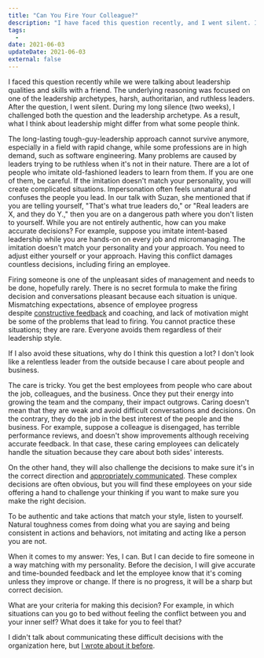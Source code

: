 ```yaml
---
title: "Can You Fire Your Colleague?"
description: "I have faced this question recently, and I went silent. I knew that laying off people or firing someone specific are unpleasant moments of management."
tags:
  -
date: 2021-06-03
updateDate: 2021-06-03
external: false
---
```


I faced this question recently while we were talking about leadership qualities and skills with a friend. The underlying reasoning was focused on one of the leadership archetypes, harsh, authoritarian, and ruthless leaders. After the question, I went silent. During my long silence (two weeks), I challenged both the question and the leadership archetype. As a result, what I think about leadership might differ from what some people think.

The long-lasting tough-guy-leadership approach cannot survive anymore, especially in a field with rapid change, while some professions are in high demand, such as software engineering. Many problems are caused by leaders trying to be ruthless when it's not in their nature. There are a lot of people who imitate old-fashioned leaders to learn from them. If you are one of them, be careful. If the imitation doesn't match your personality, you will create complicated situations. Impersonation often feels unnatural and confuses the people you lead. In our talk with Suzan, she mentioned that if you are telling yourself, "That's what true leaders do," or "Real leaders are X, and they do Y.," then you are on a dangerous path where you don't listen to yourself. While you are not entirely authentic, how can you make accurate decisions? For example, suppose you imitate intent-based leadership while you are hands-on on every job and micromanaging. The imitation doesn't match your personality and your approach. You need to adjust either yourself or your approach. Having this conflict damages countless decisions, including firing an employee.

Firing someone is one of the unpleasant sides of management and needs to be done, hopefully rarely. There is no secret formula to make the firing decision and conversations pleasant because each situation is unique. Mismatching expectations, absence of employee progress despite [constructive feedback](/importance-of-the-feedback/) and coaching, and lack of motivation might be some of the problems that lead to firing. You cannot practice these situations; they are rare. Everyone avoids them regardless of their leadership style.

If I also avoid these situations, why do I think this question a lot? I don't look like a relentless leader from the outside because I care about people and business.

The care is tricky. You get the best employees from people who care about the job, colleagues, and the business. Once they put their energy into growing the team and the company, their impact outgrows. Caring doesn't mean that they are weak and avoid difficult conversations and decisions. On the contrary, they do the job in the best interest of the people and the business. For example, suppose a colleague is disengaged, has terrible performance reviews, and doesn't show improvements although receiving accurate feedback. In that case, these caring employees can delicately handle the situation because they care about both sides' interests.

On the other hand, they will also challenge the decisions to make sure it's in the correct direction and [appropriately communicated](/communicating-decisions-in-the-organizations/). These complex decisions are often obvious, but you will find these employees on your side offering a hand to challenge your thinking if you want to make sure you make the right decision.

To be authentic and take actions that match your style, listen to yourself. Natural toughness comes from doing what you are saying and being consistent in actions and behaviors, not imitating and acting like a person you are not.

When it comes to my answer: Yes, I can. But I can decide to fire someone in a way matching with my personality. Before the decision, I will give accurate and time-bounded feedback and let the employee know that it's coming unless they improve or change. If there is no progress, it will be a sharp but correct decision.

What are your criteria for making this decision? For example, in which situations can you go to bed without feeling the conflict between you and your inner self? What does it take for you to feel that?

I didn't talk about communicating these difficult decisions with the organization here, but [I wrote about it before](/communicating-decisions-in-the-organizations/).
